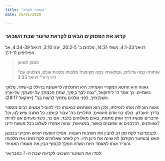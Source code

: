 ```yaml
---
title: 'מגאווה לענווה'
date: 25/01/2020

---
```


### קראו את הפסוקים הבאים לקראת שיעור שבת השבועי
דניאל 4:1-33, משלי 14:31, מלכים ב' 20:2-5, יונה 3:10, דניאל 4:34-39, אל הפיליפים 2:1-11.

> <p>פסוק לשינון</p>
> "אוֹתוֹתָיו כַּמָּה גְּדוֹלִים, וְנִפְלְאוֹתָיו כַּמָּה תַקִּיפוֹת! מַלְכוּתוֹ מַלְכוּת עוֹלָם, וְשִׁלְטוֹנוֹ עִם דּוֹר וָדוֹר" דניאל 3:33

גאווה היא החטא המקורי האמיתי. היא התגלתה לראשונה בהילל בן-שחר, מלאך בשמיים. כך אמר ה' ליחזקאל, "גָּבַהּ לִבְּךָ בְּיָפְיֶךָ, שִׁחַתָּ חָכְמָתְךָ עַל יִפְעָתֶךָ; עַל-אֶרֶץ הִשְׁלַכְתִּיךָ, לִפְנֵי מְלָכִים נְתַתִּיךָ לְרַאֲוָה בָךְ" (יחזקאל 28:17).

גאווה הובילה אותו לנפילתו, ולכן הוא משתמש בגאוותו כדי להוביל אנשים רבים מספור בדרך האבדון. כולנו בני אדם חוטאים, התלויים בה' עבור קיומנו. כל מתנה שיש לנו, וכל הדברים שנשיג דרך אותן מתנות, באים מאלוהים בלבד. אם כך, כיצד מעיזים אנו להיות גאוותנים, רברבנים או שחצנים כאשר, במציאות, ענווה אמורה לשלוט בכל מעשה ידינו?

לנבוכדנצר לקח זמן רב להבין את חשיבות הענווה. אפילו הופעת האיש הרביעי בכבשן האש (בשיעור הקודם) לא שינה את כיוון חייו. רק לאחר שאלוהים לקח ממנו את מלכותו והוריד אותו למעמד חיות השדה המלך לבסוף הבין את מעמדו האמיתי. 

_למדו את השיעור השבועי לקראת שבת ה- 1 בפברואר_